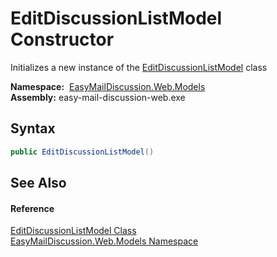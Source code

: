 EditDiscussionListModel Constructor
===================================
Initializes a new instance of the [EditDiscussionListModel][1] class

  **Namespace:**  [EasyMailDiscussion.Web.Models][2]  
  **Assembly:** easy-mail-discussion-web.exe

Syntax
------

```csharp
public EditDiscussionListModel()
```


See Also
--------

#### Reference
[EditDiscussionListModel Class][1]  
[EasyMailDiscussion.Web.Models Namespace][2]  

[1]: README.md
[2]: ../README.md